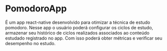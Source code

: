 # PomodoroApp
É um app react-native desenvolvido para otimizar a técnica de estudo pomodoro. Nesse app o usuário poderá configurar os ciclos de estudo, armazenar seu histórico de ciclos realizados associados ao conteúdo estudado registrado no app. Com isso poderá obter métricas e verificar seu desempenho no estudo.
